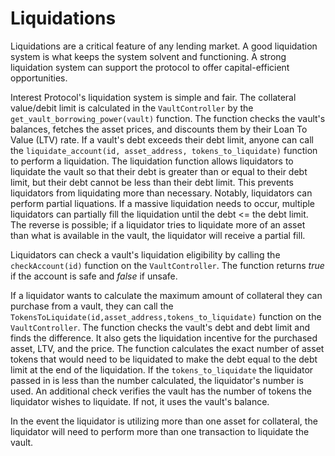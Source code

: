 # Liquidations

Liquidations are a critical feature of any lending market. A good liquidation system is what keeps the system solvent and functioning. A strong liquidation system can support the protocol to offer capital-efficient opportunities. 

Interest Protocol's liquidation system is simple and fair. The collateral value/debit limit is calculated in the `VaultController` by the `get_vault_borrowing_power(vault)` function. The function checks the vault's balances, fetches the asset prices, and discounts them by their Loan To Value (LTV) rate. If a vault's debt exceeds their debt limit, anyone can call the `liquidate_account(id, asset_address, tokens_to_liquidate)` function to perform a liquidation. The liquidation function allows liquidators to liquidate the vault so that their debt is greater than or equal to their debt limit, but their debt cannot be less than their debt limit. This prevents liquidators from liquidating more than necessary. Notably, liquidators can perform partial liquations. If a massive liquidation needs to occur, multiple liquidators can partially fill the liquidation until the debt <= the debt limit. The reverse is possible; if a liquidator tries to liquidate more of an asset than what is available in the vault, the liquidator will receive a partial fill. 

Liquidators can check a vault's liquidation eligibility by calling the `checkAccount(id)` function on the `VaultController`. The function returns *true* if the account is safe and *false* if unsafe. 

If a liquidator wants to calculate the maximum amount of collateral they can purchase from a vault, they can call the `TokensToLiquidate(id,asset_address,tokens_to_liquidate)` function on the `VaultController`. The function checks the vault's debt and debt limit and finds the difference. It also gets the liquidation incentive for the purchased asset, LTV, and the price. The function calculates the exact number of asset tokens that would need to be liquidated to make the debt equal to the debt limit at the end of the liquidation. If the `tokens_to_liquidate` the liquidator passed in is less than the number calculated, the liquidator's number is used. An additional check verifies the vault has the number of tokens the liquidator wishes to liquidate. If not, it uses the vault's balance. 

In the event the liquidator is utilizing more than one asset for collateral, the liquidator will need to perform more than one transaction to liquidate the vault. 

